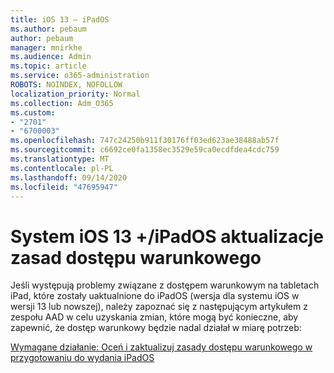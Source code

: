 ```yaml
---
title: iOS 13 — iPadOS
ms.author: pebaum
author: pebaum
manager: mnirkhe
ms.audience: Admin
ms.topic: article
ms.service: o365-administration
ROBOTS: NOINDEX, NOFOLLOW
localization_priority: Normal
ms.collection: Adm_O365
ms.custom:
- "2701"
- "6700003"
ms.openlocfilehash: 747c24250b911f30176ff03ed623ae38488ab57f
ms.sourcegitcommit: c6692ce0fa1358ec3529e59ca0ecdfdea4cdc759
ms.translationtype: MT
ms.contentlocale: pl-PL
ms.lasthandoff: 09/14/2020
ms.locfileid: "47695947"
---
```

# <a name="ios-13--ipados-updates-for-conditional-access-policy"></a>System iOS 13 +/iPadOS aktualizacje zasad dostępu warunkowego

Jeśli występują problemy związane z dostępem warunkowym na tabletach iPad, które zostały uaktualnione do iPadOS (wersja dla systemu iOS w wersji 13 lub nowszej), należy zapoznać się z następującym artykułem z zespołu AAD w celu uzyskania zmian, które mogą być konieczne, aby zapewnić, że dostęp warunkowy będzie nadal działał w miarę potrzeb:

[Wymagane działanie: Oceń i zaktualizuj zasady dostępu warunkowego w przygotowaniu do wydania iPadOS](https://support.microsoft.com/help/4521038/action-required-update-conditional-access-policies-for-ipados)